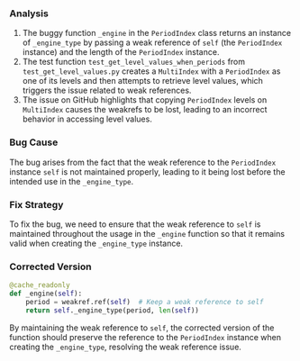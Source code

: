 ### Analysis
1. The buggy function `_engine` in the `PeriodIndex` class returns an instance of `_engine_type` by passing a weak reference of `self` (the `PeriodIndex` instance) and the length of the `PeriodIndex` instance.
2. The test function `test_get_level_values_when_periods` from `test_get_level_values.py` creates a `MultiIndex` with a `PeriodIndex` as one of its levels and then attempts to retrieve level values, which triggers the issue related to weak references.
3. The issue on GitHub highlights that copying `PeriodIndex` levels on `MultiIndex` causes the weakrefs to be lost, leading to an incorrect behavior in accessing level values.

### Bug Cause
The bug arises from the fact that the weak reference to the `PeriodIndex` instance `self` is not maintained properly, leading to it being lost before the intended use in the `_engine_type`.

### Fix Strategy
To fix the bug, we need to ensure that the weak reference to `self` is maintained throughout the usage in the `_engine` function so that it remains valid when creating the `_engine_type` instance.

### Corrected Version
```python
@cache_readonly
def _engine(self):
    period = weakref.ref(self)  # Keep a weak reference to self
    return self._engine_type(period, len(self))
``` 

By maintaining the weak reference to `self`, the corrected version of the function should preserve the reference to the `PeriodIndex` instance when creating the `_engine_type`, resolving the weak reference issue.